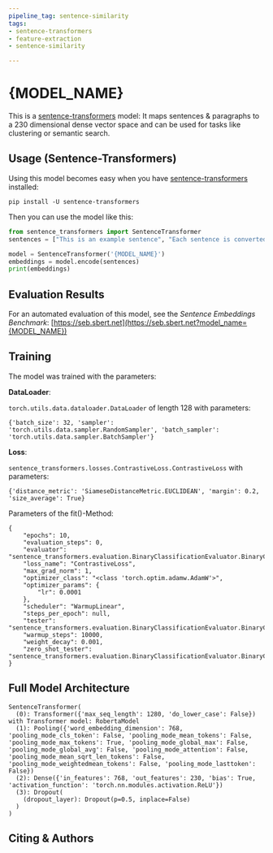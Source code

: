```yaml
---
pipeline_tag: sentence-similarity
tags:
- sentence-transformers
- feature-extraction
- sentence-similarity

---
```


# {MODEL_NAME}

This is a [sentence-transformers](https://www.SBERT.net) model: It maps sentences & paragraphs to a 230 dimensional dense vector space and can be used for tasks like clustering or semantic search.

<!--- Describe your model here -->

## Usage (Sentence-Transformers)

Using this model becomes easy when you have [sentence-transformers](https://www.SBERT.net) installed:

```
pip install -U sentence-transformers
```

Then you can use the model like this:

```python
from sentence_transformers import SentenceTransformer
sentences = ["This is an example sentence", "Each sentence is converted"]

model = SentenceTransformer('{MODEL_NAME}')
embeddings = model.encode(sentences)
print(embeddings)
```



## Evaluation Results

<!--- Describe how your model was evaluated -->

For an automated evaluation of this model, see the *Sentence Embeddings Benchmark*: [https://seb.sbert.net](https://seb.sbert.net?model_name={MODEL_NAME})


## Training
The model was trained with the parameters:

**DataLoader**:

`torch.utils.data.dataloader.DataLoader` of length 128 with parameters:
```
{'batch_size': 32, 'sampler': 'torch.utils.data.sampler.RandomSampler', 'batch_sampler': 'torch.utils.data.sampler.BatchSampler'}
```

**Loss**:

`sentence_transformers.losses.ContrastiveLoss.ContrastiveLoss` with parameters:
  ```
  {'distance_metric': 'SiameseDistanceMetric.EUCLIDEAN', 'margin': 0.2, 'size_average': True}
  ```

Parameters of the fit()-Method:
```
{
    "epochs": 10,
    "evaluation_steps": 0,
    "evaluator": "sentence_transformers.evaluation.BinaryClassificationEvaluator.BinaryClassificationEvaluator",
    "loss_name": "ContrastiveLoss",
    "max_grad_norm": 1,
    "optimizer_class": "<class 'torch.optim.adamw.AdamW'>",
    "optimizer_params": {
        "lr": 0.0001
    },
    "scheduler": "WarmupLinear",
    "steps_per_epoch": null,
    "tester": "sentence_transformers.evaluation.BinaryClassificationEvaluator.BinaryClassificationEvaluator",
    "warmup_steps": 10000,
    "weight_decay": 0.001,
    "zero_shot_tester": "sentence_transformers.evaluation.BinaryClassificationEvaluator.BinaryClassificationEvaluator"
}
```


## Full Model Architecture
```
SentenceTransformer(
  (0): Transformer({'max_seq_length': 1280, 'do_lower_case': False}) with Transformer model: RobertaModel 
  (1): Pooling({'word_embedding_dimension': 768, 'pooling_mode_cls_token': False, 'pooling_mode_mean_tokens': False, 'pooling_mode_max_tokens': True, 'pooling_mode_global_max': False, 'pooling_mode_global_avg': False, 'pooling_mode_attention': False, 'pooling_mode_mean_sqrt_len_tokens': False, 'pooling_mode_weightedmean_tokens': False, 'pooling_mode_lasttoken': False})
  (2): Dense({'in_features': 768, 'out_features': 230, 'bias': True, 'activation_function': 'torch.nn.modules.activation.ReLU'})
  (3): Dropout(
    (dropout_layer): Dropout(p=0.5, inplace=False)
  )
)
```

## Citing & Authors

<!--- Describe where people can find more information -->